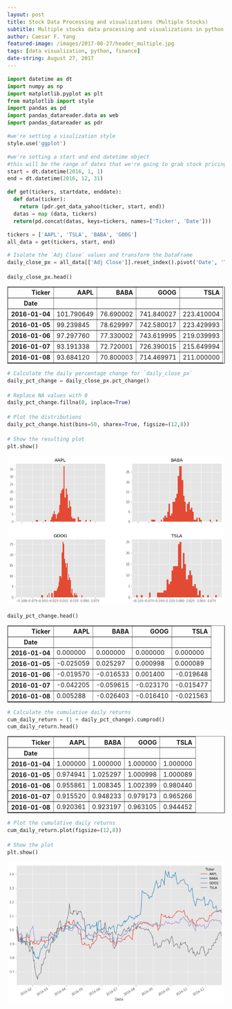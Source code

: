 ```yaml
---
layout: post
title: Stock Data Processing and visualizations (Multiple Stocks)
subtitle: Multiple stocks data processing and visualizations in python
author: Caesar F. Yang
featured-image: /images/2017-08-27/header_multiple.jpg
tags: [data visualization, python, finance]
date-string: August 27, 2017
---
```



```python
import datetime as dt
import numpy as np
import matplotlib.pyplot as plt
from matplotlib import style
import pandas as pd
import pandas_datareader.data as web
import pandas_datareader as pdr
```


```python
#we're setting a visulization style
style.use('ggplot')
```


```python
#we're setting a start and end datetime object
#this will be the range of dates that we're going to grab stock pricing information foR
start = dt.datetime(2016, 1, 1)
end = dt.datetime(2016, 12, 31)
```


```python
def get(tickers, startdate, enddate):
  def data(ticker):
    return (pdr.get_data_yahoo(ticker, start, end))
  datas = map (data, tickers)
  return(pd.concat(datas, keys=tickers, names=['Ticker', 'Date']))
```


```python
tickers = ['AAPL', 'TSLA', 'BABA', 'GOOG']
all_data = get(tickers, start, end)
```


```python
# Isolate the `Adj Close` values and transform the DataFrame
daily_close_px = all_data[['Adj Close']].reset_index().pivot('Date', 'Ticker', 'Adj Close')

daily_close_px.head()
```




<div>
<table border="1" class="dataframe">
  <thead>
    <tr style="text-align: right;">
      <th>Ticker</th>
      <th>AAPL</th>
      <th>BABA</th>
      <th>GOOG</th>
      <th>TSLA</th>
    </tr>
    <tr>
      <th>Date</th>
      <th></th>
      <th></th>
      <th></th>
      <th></th>
    </tr>
  </thead>
  <tbody>
    <tr>
      <th>2016-01-04</th>
      <td>101.790649</td>
      <td>76.690002</td>
      <td>741.840027</td>
      <td>223.410004</td>
    </tr>
    <tr>
      <th>2016-01-05</th>
      <td>99.239845</td>
      <td>78.629997</td>
      <td>742.580017</td>
      <td>223.429993</td>
    </tr>
    <tr>
      <th>2016-01-06</th>
      <td>97.297760</td>
      <td>77.330002</td>
      <td>743.619995</td>
      <td>219.039993</td>
    </tr>
    <tr>
      <th>2016-01-07</th>
      <td>93.191338</td>
      <td>72.720001</td>
      <td>726.390015</td>
      <td>215.649994</td>
    </tr>
    <tr>
      <th>2016-01-08</th>
      <td>93.684120</td>
      <td>70.800003</td>
      <td>714.469971</td>
      <td>211.000000</td>
    </tr>
  </tbody>
</table>
</div>




```python
# Calculate the daily percentage change for `daily_close_px`
daily_pct_change = daily_close_px.pct_change()

# Replace NA values with 0
daily_pct_change.fillna(0, inplace=True)

# Plot the distributions
daily_pct_change.hist(bins=50, sharex=True, figsize=(12,8))

# Show the resulting plot
plt.show()
```


![png](/images/2017-08-27/output_6_0.png)



```python
daily_pct_change.head()
```




<div>
<table border="1" class="dataframe">
  <thead>
    <tr style="text-align: right;">
      <th>Ticker</th>
      <th>AAPL</th>
      <th>BABA</th>
      <th>GOOG</th>
      <th>TSLA</th>
    </tr>
    <tr>
      <th>Date</th>
      <th></th>
      <th></th>
      <th></th>
      <th></th>
    </tr>
  </thead>
  <tbody>
    <tr>
      <th>2016-01-04</th>
      <td>0.000000</td>
      <td>0.000000</td>
      <td>0.000000</td>
      <td>0.000000</td>
    </tr>
    <tr>
      <th>2016-01-05</th>
      <td>-0.025059</td>
      <td>0.025297</td>
      <td>0.000998</td>
      <td>0.000089</td>
    </tr>
    <tr>
      <th>2016-01-06</th>
      <td>-0.019570</td>
      <td>-0.016533</td>
      <td>0.001400</td>
      <td>-0.019648</td>
    </tr>
    <tr>
      <th>2016-01-07</th>
      <td>-0.042205</td>
      <td>-0.059615</td>
      <td>-0.023170</td>
      <td>-0.015477</td>
    </tr>
    <tr>
      <th>2016-01-08</th>
      <td>0.005288</td>
      <td>-0.026403</td>
      <td>-0.016410</td>
      <td>-0.021563</td>
    </tr>
  </tbody>
</table>
</div>




```python
# Calculate the cumulative daily returns
cum_daily_return = (1 + daily_pct_change).cumprod()
cum_daily_return.head()
```




<div>
<table border="1" class="dataframe">
  <thead>
    <tr style="text-align: right;">
      <th>Ticker</th>
      <th>AAPL</th>
      <th>BABA</th>
      <th>GOOG</th>
      <th>TSLA</th>
    </tr>
    <tr>
      <th>Date</th>
      <th></th>
      <th></th>
      <th></th>
      <th></th>
    </tr>
  </thead>
  <tbody>
    <tr>
      <th>2016-01-04</th>
      <td>1.000000</td>
      <td>1.000000</td>
      <td>1.000000</td>
      <td>1.000000</td>
    </tr>
    <tr>
      <th>2016-01-05</th>
      <td>0.974941</td>
      <td>1.025297</td>
      <td>1.000998</td>
      <td>1.000089</td>
    </tr>
    <tr>
      <th>2016-01-06</th>
      <td>0.955861</td>
      <td>1.008345</td>
      <td>1.002399</td>
      <td>0.980440</td>
    </tr>
    <tr>
      <th>2016-01-07</th>
      <td>0.915520</td>
      <td>0.948233</td>
      <td>0.979173</td>
      <td>0.965266</td>
    </tr>
    <tr>
      <th>2016-01-08</th>
      <td>0.920361</td>
      <td>0.923197</td>
      <td>0.963105</td>
      <td>0.944452</td>
    </tr>
  </tbody>
</table>
</div>




```python
# Plot the cumulative daily returns
cum_daily_return.plot(figsize=(12,8))

# Show the plot
plt.show()
```


![png](/images/2017-08-27/output_9_0.png)
